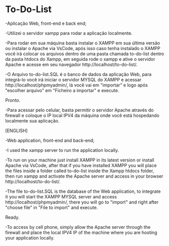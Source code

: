 # To-Do-List


-Aplicação Web, front-end e back end;

-Utilizei o servidor xampp para rodar a aplicação localmente.

-Para rodar em sua máquina basta instalar o XAMPP em sua última versão ou instalar o Apache via VsCode, após isso caso tenha instalado o XAMPP você irá colocar os arquivos dentro de uma pasta chamada to-do-list dentro da pasta htdocs do Xampp, em seguida rode o xampp e ative o servidor Apache e acesse em seu navegador http://localhost/to-do-list/.

-O Arquivo to-do-list.SQL é o banco de dados da aplicação Web, para integrá-lo você irá iniciar o servidor MYSQL do XAMPP e acessar http://localhost/phpmyadmin/, lá você vai em "importar" e logo após "escolher arquivo" em "Ficheiro a importar" e execute.

Pronto.

-Para acessar pelo celular, basta permitir o servidor Apache através do firewall e coloque o IP local IPV4 da máquina onde você está hospedando localmente sua aplicação.


[ENGLISH]


-Web application, front-end and back-end;

-I used the xampp server to run the application locally.

-To run on your machine just install XAMPP in its latest version or install Apache via VsCode, after that if you have installed XAMPP you will place the files inside a folder called to-do-list inside the Xampp htdocs folder, then run xampp and activate the Apache server and access in your browser http://localhost/to-do-list/.

-The file to-do-list.SQL is the database of the Web application, to integrate it you will start the XAMPP MYSQL server and access http://localhost/phpmyadmin/, there you will go to "import" and right after "choose file" in "File to import" and execute.

Ready.

-To access by cell phone, simply allow the Apache server through the firewall and place the local IPV4 IP of the machine where you are hosting your application locally.


